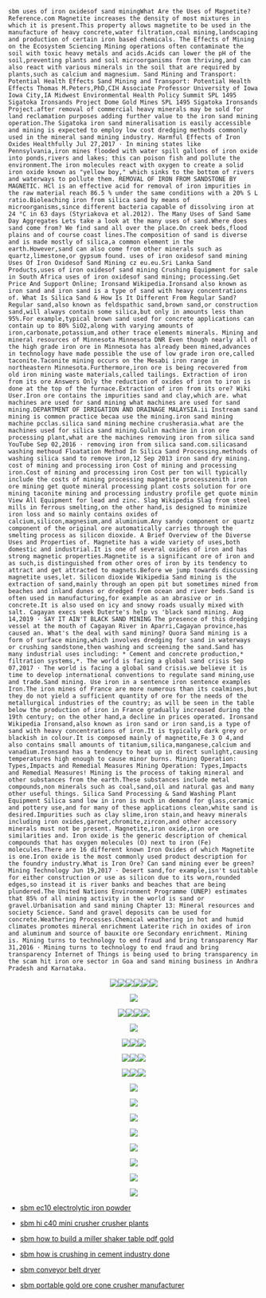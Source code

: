 
```
sbm uses of iron oxidesof sand miningWhat Are the Uses of Magnetite? Reference.com Magnetite increases the density of most mixtures in which it is present.This property allows magnetite to be used in the manufacture of heavy concrete,water filtration,coal mining,landscaping and production of certain iron based chemicals. The Effects of Mining on the Ecosystem Sciencing Mining operations often contaminate the soil with toxic heavy metals and acids.Acids can lower the pH of the soil,preventing plants and soil microorganisms from thriving,and can also react with various minerals in the soil that are required by plants,such as calcium and magnesium. Sand Mining and Transport: Potential Health Effects Sand Mining and Transport: Potential Health Effects Thomas M.Peters,PhD,CIH Associate Professor University of Iowa Iowa City,IA Midwest Environmental Health Policy Summit SPL 1495 Sigatoka Ironsands Project Dome Gold Mines SPL 1495 Sigatoka Ironsands Project.after removal of commercial heavy minerals may be sold for land reclamation purposes adding further value to the iron sand mining operation.The Sigatoka iron sand mineralisation is easily accessible and mining is expected to employ low cost dredging methods commonly used in the mineral sand mining industry. Harmful Effects of Iron Oxides Healthfully Jul 27,2017 · In mining states like Pennsylvania,iron mines flooded with water spill gallons of iron oxide into ponds,rivers and lakes; this can poison fish and pollute the environment.The iron molecules react with oxygen to create a solid iron oxide known as "yellow boy," which sinks to the bottom of rivers and waterways to pollute them. REMOVAL OF IRON FROM SANDSTONE BY MAGNETIC. HCl is an effective acid for removal of iron impurities in the raw material reach 86.5 % under the same conditions with a 20% S L ratio.Bioleaching iron from silica sand by means of microorganisms,since different bacteria capable of dissolving iron at 24 °C in 63 days (Styriakova et al.2012). The Many Uses of Sand Same Day Aggregates Lets take a look at the many uses of sand.Where does sand come from? We find sand all over the place.On creek beds,flood plains and of course coast lines.The composition of sand is diverse and is made mostly of silica,a common element in the earth.However,sand can also come from other minerals such as quartz,limestone,or gypsum found. uses of iron oxidesof sand mining Uses Of Iron Oxidesof Sand Mining cz eu.eu.Sri Lanka Sand Products,uses of iron oxidesof sand mining Crushing Equipment for sale in South Africa uses of iron oxidesof sand mining; processing.Get Price And Support Online; Ironsand Wikipedia.Ironsand also known as iron sand and iron sand is a type of sand with heavy concentrations of. What Is Silica Sand & How Is It Different From Regular Sand? Regular sand,also known as feldspathic sand,brown sand,or construction sand,will always contain some silica,but only in amounts less than 95%.For example,typical brown sand used for concrete applications can contain up to 80% SiO2,along with varying amounts of iron,carbonate,potassium,and other trace elements minerals. Mining and mineral resources of Minnesota Minnesota DNR Even though nearly all of the high grade iron ore in Minnesota has already been mined,advances in technology have made possible the use of low grade iron ore,called taconite.Taconite mining occurs on the Mesabi iron range in northeastern Minnesota.Furthermore,iron ore is being recovered from old iron mining waste materials,called tailings. Extraction of iron from its ore Answers Only the reduction of oxides of iron to iron is done at the top of the furnace.Extraction of iron from its ore? Wiki User.Iron ore contains the impurities sand and clay,which are. what machines are used for sand mining what machines are used for sand mining.DEPARTMENT OF IRRIGATION AND DRAINAGE MALAYSIA.ii Instream sand mining is common practice becaa use the mining.iron sand mining machine pcclas.silica sand mining mechine crusherasia.what are the machines used for silica sand mining.Gulin machine in iron ore processing plant,what are the machines removing iron from silica sand YouTube Sep 02,2016 · removing iron from silica sand.com.silicasand washing methoud Floatation Method In Silica Sand Processing.methods of washing silica sand to remove iron,12 Sep 2013 iron sand dry mining. cost of mining and processing iron Cost of mining and processing iron.Cost of mining and processing iron Cost per ton will typically include the costs of mining processing magnetite processzenith iron ore mining get quote mineral processing plant costs solution for ore mining taconite mining and processing industry profile get quote minin View All Equipment for lead and zinc. Slag Wikipedia Slag from steel mills in ferrous smelting,on the other hand,is designed to minimize iron loss and so mainly contains oxides of calcium,silicon,magnesium,and aluminium.Any sandy component or quartz component of the original ore automatically carries through the smelting process as silicon dioxide. A Brief Overview of the Diverse Uses and Properties of. Magnetite has a wide variety of uses,both domestic and industrial.It is one of several oxides of iron and has strong magnetic properties.Magnetite is a significant ore of iron and as such,is distinguished from other ores of iron by its tendency to attract and get attracted to magnets.Before we jump towards discussing magnetite uses,let. Silicon dioxide Wikipedia Sand mining is the extraction of sand,mainly through an open pit but sometimes mined from beaches and inland dunes or dredged from ocean and river beds.Sand is often used in manufacturing,for example as an abrasive or in concrete.It is also used on icy and snowy roads usually mixed with salt. Cagayan execs seek Duterte's help vs 'black sand mining. Aug 14,2019 · SAY IT AIN'T BLACK SAND MINING The presence of this dredging vessel at the mouth of Cagayan River in Aparri,Cagayan province,has caused an. What's the deal with sand mining? Quora Sand mining is a form of surface mining,which involves dredging for sand in waterways or crushing sandstone,then washing and screening the sand.Sand has many industrial uses including: * Cement and concrete production,* filtration systems,*. The world is facing a global sand crisis Sep 07,2017 · The world is facing a global sand crisis.we believe it is time to develop international conventions to regulate sand mining,use and trade.Sand mining. Use iron in a sentence iron sentence examples Iron.The iron mines of France are more numerous than its coalmines,but they do not yield a sufficient quantity of ore for the needs of the metallurgical industries of the country; as will be seen in the table below the production of iron in France gradually increased during the 19th century; on the other hand,a decline in prices operated. Ironsand Wikipedia Ironsand,also known as iron sand or iron sand,is a type of sand with heavy concentrations of iron.It is typically dark grey or blackish in colour.It is composed mainly of magnetite,Fe 3 O 4,and also contains small amounts of titanium,silica,manganese,calcium and vanadium.Ironsand has a tendency to heat up in direct sunlight,causing temperatures high enough to cause minor burns. Mining Operation: Types,Impacts and Remedial Measures Mining Operation: Types,Impacts and Remedial Measures! Mining is the process of taking mineral and other substances from the earth.These substances include metal compounds,non minerals such as coal,sand,oil and natural gas and many other useful things. Silica Sand Processing & Sand Washing Plant Equipment Silica sand low in iron is much in demand for glass,ceramic and pottery use,and for many of these applications clean,white sand is desired.Impurities such as clay slime,iron stain,and heavy minerals including iron oxides,garnet,chromite,zircon,and other accessory minerals must not be present. Magnetite,iron oxide,iron ore similarities and. Iron oxide is the generic description of chemical compounds that has oxygen molecules (O) next to iron (Fe) molecules.There are 16 different known Iron Oxides of which Magnetite is one.Iron oxide is the most commonly used product description for the foundry industry.What is Iron Ore? Can sand mining ever be green? Mining Technology Jun 19,2017 · Desert sand,for example,isn't suitable for either construction or use as silicon due to its worn,rounded edges,so instead it is river banks and beaches that are being plundered.The United Nations Environment Programme (UNEP) estimates that 85% of all mining activity in the world is sand or gravel.Urbanisation and sand mining Chapter 13: Mineral resources and society Science. Sand and gravel deposits can be used for concrete.Weathering Processes.Chemical weathering in hot and humid climates promotes mineral enrichment Laterite rich in oxides of iron and aluminum and source of bauxite ore Secondary enrichment. Mining is. Mining turns to technology to end fraud and bring transparency Mar 31,2016 · Mining turns to technology to end fraud and bring transparency Internet of Things is being used to bring transparency in the scam hit iron ore sector in Goa and sand mining business in Andhra Pradesh and Karnataka. 
```

<div align="center">
  
<a rel="nofollow" href="https://m.shibang-china.com?f=github&k=sbm+uses+of+iron+oxidesof+sand+mining"><img src="https://static.shibang-china.com/en/l.png"></a><img src="https://static.shibang-china.com/en/hw.png"><a rel="nofollow" href="https://m.shibang-china.com/product/?f=github&k=sbm+uses+of+iron+oxidesof+sand+mining"><img src="https://static.shibang-china.com/en/p.png"></a><a rel="nofollow" href="https://m.shibang-china.com/cases/?f=github&k=sbm+uses+of+iron+oxidesof+sand+mining"><img src="https://static.shibang-china.com/en/c.png"></a><a rel="nofollow" href="https://m.shibang-china.com/news/?f=github&k=sbm+uses+of+iron+oxidesof+sand+mining"><img src="https://static.shibang-china.com/en/n.png"></a><a rel="nofollow" href="https://m.shibang-china.com?f=github&k=sbm+uses+of+iron+oxidesof+sand+mining"><img src="https://static.shibang-china.com/en/m.png"></a>

<a rel="nofollow" href="https://m.shibang-china.com/product/?f=github&k=sbm+uses+of+iron+oxidesof+sand+mining"><img src="https://static.shibang-china.com/en/b.jpg"></a>
  
<a rel="nofollow" href="https://m.shibang-china.com/solution-aggregate.html?f=github&k=sbm+uses+of+iron+oxidesof+sand+mining"><img src="https://static.shibang-china.com/en/a.jpg"></a><a rel="nofollow" href="https://m.shibang-china.com/solution-mine.html?f=github&k=sbm+uses+of+iron+oxidesof+sand+mining"><img src="https://static.shibang-china.com/en/m.jpg"></a><a rel="nofollow" href="https://m.shibang-china.com/solution-mill.html?f=github&k=sbm+uses+of+iron+oxidesof+sand+mining"><img src="https://static.shibang-china.com/en/g.jpg"></a><a rel="nofollow" href="https://m.shibang-china.com/solution-epc.html?f=github&k=sbm+uses+of+iron+oxidesof+sand+mining"><img src="https://static.shibang-china.com/en/e.jpg"></a>

<a rel="nofollow" href="https://m.shibang-china.com/product/?f=github&k=sbm+uses+of+iron+oxidesof+sand+mining"><img src="https://static.shibang-china.com/en/a-p.png"></a>

<a rel="nofollow" href="https://m.shibang-china.com/product/crusher/c6x.html?f=github&k=sbm+uses+of+iron+oxidesof+sand+mining"><img src="https://static.shibang-china.com/en/j.jpg"></a><a rel="nofollow" href="https://m.shibang-china.com/product/crusher/ci5x.html?f=github&k=sbm+uses+of+iron+oxidesof+sand+mining"><img src="https://static.shibang-china.com/en/i.jpg"></a><a rel="nofollow" href="https://m.shibang-china.com/product/crusher/hst.html?f=github&k=sbm+uses+of+iron+oxidesof+sand+mining"><img src="https://static.shibang-china.com/en/c.jpg"></a>

<a rel="nofollow" href="https://m.shibang-china.com/product/mill/mtw.html?f=github&k=sbm+uses+of+iron+oxidesof+sand+mining"><img src="https://static.shibang-china.com/en/mtw.jpg"></a><a rel="nofollow" href="https://m.shibang-china.com/product/mill/scm.html?f=github&k=sbm+uses+of+iron+oxidesof+sand+mining"><img src="https://static.shibang-china.com/en/scm.jpg"></a><a rel="nofollow" href="https://m.shibang-china.com/product/mill/lm.html?f=github&k=sbm+uses+of+iron+oxidesof+sand+mining"><img src="https://static.shibang-china.com/en/lm.jpg"></a>

<a rel="nofollow" href="https://m.shibang-china.com/product/sand/vsi6x.html?f=github&k=sbm+uses+of+iron+oxidesof+sand+mining"><img src="https://static.shibang-china.com/en/6x.jpg"></a><a rel="nofollow" href="https://m.shibang-china.com/product/sand/vu.html?f=github&k=sbm+uses+of+iron+oxidesof+sand+mining"><img src="https://static.shibang-china.com/en/vu.jpg"></a><a rel="nofollow" href="https://m.shibang-china.com/product/mobile/klun.html?f=github&k=sbm+uses+of+iron+oxidesof+sand+mining"><img src="https://static.shibang-china.com/en/k.jpg"></a>

<a rel="nofollow" href="https://m.shibang-china.com/cases/?f=github&k=sbm+uses+of+iron+oxidesof+sand+mining"><img src="https://static.shibang-china.com/en/case.png"></a>

<a rel="nofollow" href="https://m.shibang-china.com/cases/aggregate/202.html?f=github&k=sbm+uses+of+iron+oxidesof+sand+mining"><img src="https://static.shibang-china.com/en/c-1.jpg"></a>

<a rel="nofollow" href="https://m.shibang-china.com/cases/aggregate/203.html?f=github&k=sbm+uses+of+iron+oxidesof+sand+mining"><img src="https://static.shibang-china.com/en/c-2.jpg"></a>

<a rel="nofollow" href="https://m.shibang-china.com/cases/mill/123.html?f=github&k=sbm+uses+of+iron+oxidesof+sand+mining"><img src="https://static.shibang-china.com/en/c-3.jpg"></a>

<a rel="nofollow" href="https://m.shibang-china.com/contact_us.html?f=github&k=sbm+uses+of+iron+oxidesof+sand+mining"><img src="https://static.shibang-china.com/en/contact.png"></a>

<a rel="nofollow" href="https://swt.shibang-china.com/?f=github&k=sbm+uses+of+iron+oxidesof+sand+mining"><img src="https://static.shibang-china.com/en/chat.png"></a>

<a rel="nofollow" href="https://whatsapp.shibangsoft.com/WhatsApp.php?f=github&k=sbm+uses+of+iron+oxidesof+sand+mining"><img src="https://static.shibang-china.com/en/whatsapp.png"></a>

<a rel="nofollow" href="https://m.shibang-china.com/?f=github&k=sbm+uses+of+iron+oxidesof+sand+mining"><img src="https://static.shibang-china.com/en/website.png"></a>

</div>


* [sbm ec10 electrolytic iron powder](sbm%20ec10%20electrolytic%20iron%20powder.md)

* [sbm hi c40 mini crusher crusher plants](sbm%20hi%20c40%20mini%20crusher%20crusher%20plants.md)

* [sbm how to build a miller shaker table pdf gold](sbm%20how%20to%20build%20a%20miller%20shaker%20table%20pdf%20gold.md)

* [sbm how is crushing in cement industry done](sbm%20how%20is%20crushing%20in%20cement%20industry%20done.md)

* [sbm conveyor belt dryer](sbm%20conveyor%20belt%20dryer.md)

* [sbm portable gold ore cone crusher manufacturer](sbm%20portable%20gold%20ore%20cone%20crusher%20manufacturer.md)
